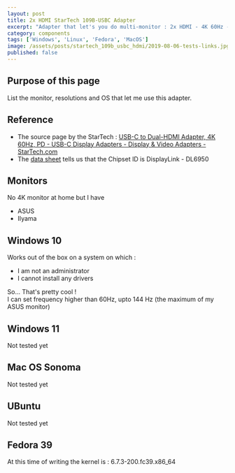 ```yaml
---
layout: post
title: 2x HDMI StarTech 109B-USBC Adapter
excerpt: "Adapter that let's you do multi-monitor : 2x HDMI - 4K 60Hz - 100W Power Delivery Pass-Through"
category: components
tags: ['Windows', 'Linux', 'Fedora', 'MacOS']
image: /assets/posts/startech_109b_usbc_hdmi/2019-08-06-tests-links.jpg
published: false
---
```


## Purpose of this page 

List the monitor, resolutions and OS that let me use this adapter.  

## Reference

* The source page by the StarTech : [USB-C to Dual-HDMI Adapter, 4K 60Hz, PD - USB-C Display Adapters - Display & Video Adapters - StarTech.com](https://www.startech.com/en-us/display-video-adapters/109b-usbc-hdmi)
* The [data sheet](https://media.startech.com/cms/pdfs/109b-usbc-hdmi_datasheet.pdf) tells us that the Chipset ID is DisplayLink - DL6950

## Monitors

No 4K monitor at home but I have

* ASUS
* IIyama

## Windows 10

Works out of the box on a system on which :

* I am not an administrator
* I cannot install any drivers

So... That's pretty cool !  
I can set frequency higher than 60Hz, upto 144 Hz (the maximum of my ASUS monitor)

## Windows 11

Not tested yet

## Mac OS Sonoma

Not tested yet

## UBuntu

Not tested yet

## Fedora 39 

At this time of writing the kernel is : 6.7.3-200.fc39.x86_64
